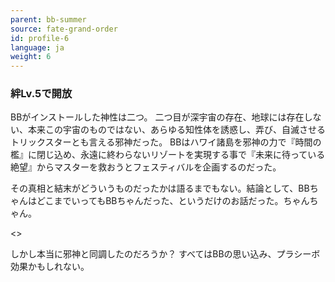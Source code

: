 ```yaml
---
parent: bb-summer
source: fate-grand-order
id: profile-6
language: ja
weight: 6
---
```


### 絆Lv.5で開放

BBがインストールした神性は二つ。
二つ目が深宇宙の存在、地球には存在しない、本来この宇宙のものではない、あらゆる知性体を誘惑し、弄び、自滅させるトリックスターとも言える邪神だった。
BBはハワイ諸島を邪神の力で『時間の檻』に閉じ込め、永遠に終わらないリゾートを実現する事で『未来に待っている絶望』からマスターを救おうとフェスティバルを企画するのだった。

その真相と結末がどういうものだったかは語るまでもない。結論として、BBちゃんはどこまでいってもBBちゃんだった、というだけのお話だった。ちゃんちゃん。

<>

しかし本当に邪神と同調したのだろうか？
すべてはBBの思い込み、プラシーボ効果かもしれない。
